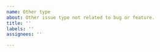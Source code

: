 ```yaml
---
name: Other type
about: Other issue type not related to bug or feature.
title: ''
labels: ''
assignees: ''

---
```



